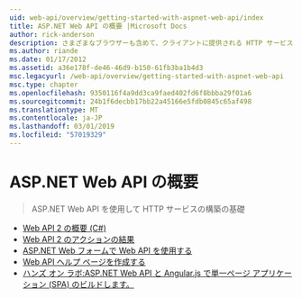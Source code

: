 ```yaml
---
uid: web-api/overview/getting-started-with-aspnet-web-api/index
title: ASP.NET Web API の概要 |Microsoft Docs
author: rick-anderson
description: さまざまなブラウザーも含めて、クライアントに提供される HTTP サービスを構築するが容易にするフレームワークを学習について ASP.NET Web API ASP.NET Web API には.
ms.author: riande
ms.date: 01/17/2012
ms.assetid: a36e178f-de46-46d9-b150-61fb3ba1b4d3
msc.legacyurl: /web-api/overview/getting-started-with-aspnet-web-api
msc.type: chapter
ms.openlocfilehash: 9350116f4a9dd3ca9faed402fd6f8bbba29f01a6
ms.sourcegitcommit: 24b1f6decbb17bb22a45166e5fdb0845c65af498
ms.translationtype: MT
ms.contentlocale: ja-JP
ms.lasthandoff: 03/01/2019
ms.locfileid: "57019329"
---
```

<a name="getting-started-with-aspnet-web-api"></a>ASP.NET Web API の概要
====================
> ASP.NET Web API を使用して HTTP サービスの構築の基礎


- [Web API 2 の概要 (C#)](tutorial-your-first-web-api.md)
- [Web API 2 のアクションの結果](action-results.md)
- [ASP.NET Web フォームで Web API を使用する](using-web-api-with-aspnet-web-forms.md)
- [Web API ヘルプ ページを作成する](creating-api-help-pages.md)
- [ハンズ オン ラボ:ASP.NET Web API と Angular.js で単一ページ アプリケーション (SPA) のビルドします。](build-a-single-page-application-spa-with-aspnet-web-api-and-angularjs.md)
